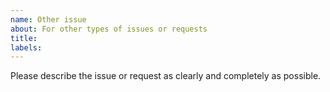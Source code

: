 ```yaml
---
name: Other issue
about: For other types of issues or requests
title: 
labels: 
---
```


Please describe the issue or request as clearly and completely as possible.
